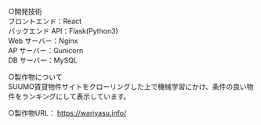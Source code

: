 ○開発技術  
フロントエンド：React  
バックエンド API：Flask(Python3)  
Web サーバー：Nginx  
AP サーバー：Gunicorn  
DB サーバー：MySQL

○製作物について  
SUUMO賃貸物件サイトをクローリングした上で機械学習にかけ、条件の良い物件をランキングにして表示しています。

○製作物URL：
https://wariyasu.info/
